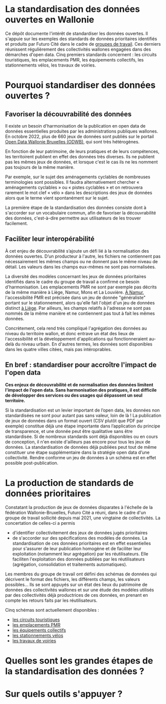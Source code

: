 # La standardisation des données ouvertes en Wallonie

Ce dépôt documente l'intérêt de standardiser les données ouvertes. Il s'appuie sur les exemples des standards de données prioritaires identifiés et produits par Futuro Cité dans le cadre de [groupes de travail](https://www.futurocite.be/activites/groupe-de-travail-open-data). Ces derniers réunissent régulièrement des collectivités wallones engagées dans des démarches d'open data. 
Cinq premiers standards concernent : les circuits touristiques, les emplacements PMR, les équipements collectifs, les stationnements vélos, les travaux de voiries. 

# Pourquoi standardiser des données ouvertes ? 


## Favoriser la découvrabilité des données 

Il existe un besoin d'harmonisation de la publication en open data de données essentielles produites par les administrations publiques wallones. En octobre 2022, plus de 660 jeux de données sont publiés sur le portail [Open Data Wallonie Bruxelles (ODWB)](https://www.odwb.be/explore/?sort=modified), qui sont très hétérogènes.

En fonction de leur patrimoine, de leurs pratiques et de leurs compétences, les territoirent publient en effet des données très diverses. Ils ne publient pas les mêmes jeux de données, et lorsque c'est le cas ils ne les nomment pas toujours de la même manière. 

Par exemple, sur le sujet des aménagements cyclables de nombreuses terminologies sont possibles. Il faudra alternativement chercher « aménagements cyclables » ou « pistes cyclables » et on retrouvera rarement le mot clef  « vélo » dans les descriptions des jeux de données alors que le terme vient spontanément sur le sujet.

La première étape de la standardisation des données consiste dont à s'accorder sur un vocabulaire commun, afin de favoriser la découvrabilité des données, c'est-à-dire permettre aux utilisateurs de les trouver facilement.   


## Faciliter leur interopérabilité 
À cet enjeu de découvrabilité s’ajoute un défi lié à la normalisation des données ouvertes. D’un producteur à l'autre, les fichiers ne contiennent pas nécessairement les mêmes champs ou ne donnent pas le même niveau de détail. Les valeurs dans les champs eux-mêmes ne sont pas normalisées. 

La diversité des modèles concernant les jeux de données prioritaires identifiés dans le cadre du groupe de travail a confirmé ce besoin d'harmonisation. Les emplacements PMR ne sont par exemple pas décrits de la même manière à Liège, Namur, Mons et La Louvière. [À Namur](https://data.namur.be/explore/dataset/namur-parking-emplacements-surfaciques/information/?disjunctive.type_parking&disjunctive.zone&disjunctive.localite&disjunctive.rue_nom&disjunctive.code_rue&sort=-type_parking), l'accessibilité PMR est précisée dans un jeu de donnée "généraliste" portant sur le stationnement, alors qu'elle fait l'objet d'un jeu de données distinct [à Liège](https://opendata.liege.be/explore/dataset/stationnement-pmr/information/). Par ailleurs, les champs relatifs à l'adresse ne sont pas nommés de la même manière et ne contiennent pas tout à fait les mêmes données. 

Concrètement, cela rend très compliqué l'agrégation des données au niveau du territoire wallon, et donc entrave un état des lieux de l'accessibilité et la développement d'applications qui fonctionneraient au-delà du niveau urbain. En d'autres termes, les données sont disponibles dans les quatre villes citées, mais pas intéroprables. 

## En bref : standardiser pour accroître l'impact de l'open data 

<b>Ces enjeux de découvrabilité et de normalisation des données limitent l’impact de l’open data. Sans harmonisation des pratiques, il est difficile de développer des services ou des usages qui dépassent un seul territoire.</b>

Si la standardisation est un levier important  de l’open data, les données non standardisées ne sont pour autant pas sans valeur, loin de là ! La publication de jeux de données dans un format ouvert (CSV plutôt que PDF par exemple) constitue déjà une étape importante dans l’application du principe de transparence, et une donnée peut être qualitative sans être standardisée. Si de nombreux standards sont déjà disponibles ou en cours de conception, il n'en existe d'ailleurs pas encore pour tous les jeux de données. 
La standardisation de données déjà publiées peut tout de même constituer une étape supplémentaire dans la stratégie open data d’une collectivité. Rendre conforme un jeu de données à un schéma est en effet possible post-publication.    

# La production de standards de données prioritaires  

Constatant la production de jeux de données disparates à l'échelle de la fédération Wallonie-Bruxelles, Futuro Cité a réuni, dans le cadre d'un groupe de travail sollicité depuis mai 2021, une vingtaine de collectivités. La concertation de celles-ci a permis 
* d'identifier collectivitement des jeux de données jugés prioritaires  
* de s'accorder sur des spécifications des modèles de données. 
La standardisation de ces données prioritaires est en effet essentielles pour s'assurer de leur publication homogène et de faciliter leur exploitation (notamment leur agrégation) par les réutilisateurs. Elle faciliten l'exploitation des données publiées par les réutilisateurs (agrégation, consolidation et traitements automatiques).

Les membres du groupe de travail ont défini des schémas de données qui décrivent le format des fichiers, les différents champs, les valeurs possibles… Ils se sont appuyés sur un état des lieux du patrimoine de données des collectivités wallones et sur une étude des modèles utilisés par des collectivités déjà productrices de ces données, en prenant en compte les retours faits par les réutilisateurs.

Cinq schémas sont actuellement disponibles : 
* [les circuits touristiques](https://github.com/FuturoCite/standard-circuits-touristiques)
* [les emplacements PMR](https://github.com/FuturoCite/standard-emplacements-PMR)
* [les équipements collectifs](https://github.com/FuturoCite/standard-equipements-collectifs) 
* [les stationnements vélos](https://github.com/FuturoCite/standard-stationnements-velos)
* [les travaux de voiries](https://github.com/FuturoCite/standard-travaux-voiries) 


# Quelles sont les grandes étapes de la standardisation des données ? 

# Sur quels outils s'appuyer ? 
